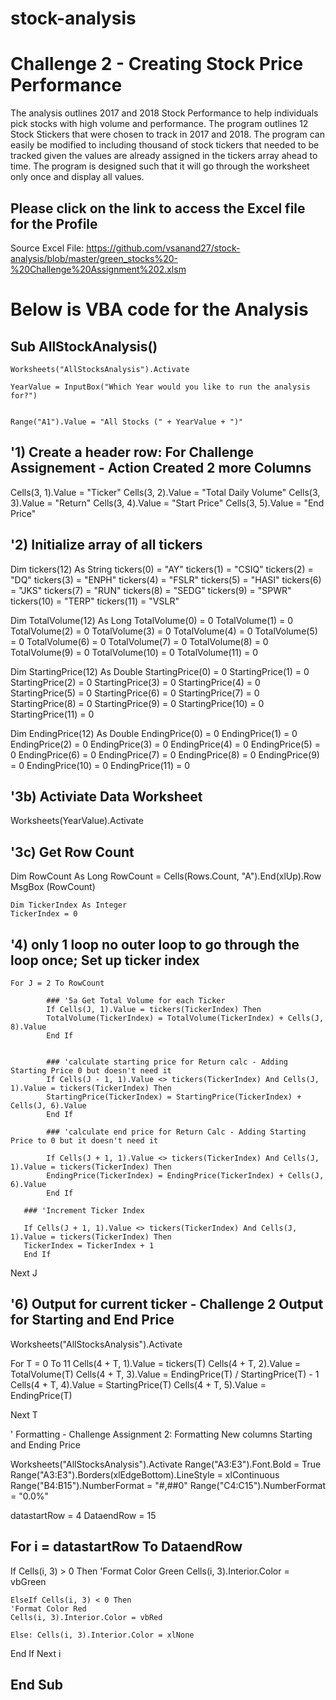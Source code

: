 # stock-analysis
# Challenge 2 - Creating Stock Price Performance
The analysis outlines 2017 and 2018 Stock Performance to help individuals pick stocks with high volume and performance.  The program outlines 12 Stock Stickers that were chosen to track in 2017 and 2018.  The program can easily be modified to including thousand of stock tickers that needed to be tracked given the values are already assigned in the tickers array ahead to time.  The program is designed such that it will go through the worksheet only once and display all values.

## Please click on the link to access the Excel file for the Profile
Source Excel File: https://github.com/vsanand27/stock-analysis/blob/master/green_stocks%20-%20Challenge%20Assignment%202.xlsm

# Below is VBA code for the Analysis

## Sub AllStockAnalysis()

    Worksheets("AllStocksAnalysis").Activate

    YearValue = InputBox("Which Year would you like to run the analysis for?")


    Range("A1").Value = "All Stocks (" + YearValue + ")"

## '1) Create a header row: For Challenge Assignement - Action Created 2 more Columns


Cells(3, 1).Value = "Ticker"
Cells(3, 2).Value = "Total Daily Volume"
Cells(3, 3).Value = "Return"
Cells(3, 4).Value = "Start Price"
Cells(3, 5).Value = "End Price"


## '2) Initialize array of all tickers
Dim tickers(12) As String
tickers(0) = "AY"
tickers(1) = "CSIQ"
tickers(2) = "DQ"
tickers(3) = "ENPH"
tickers(4) = "FSLR"
tickers(5) = "HASI"
tickers(6) = "JKS"
tickers(7) = "RUN"
tickers(8) = "SEDG"
tickers(9) = "SPWR"
tickers(10) = "TERP"
tickers(11) = "VSLR"

Dim TotalVolume(12) As Long
TotalVolume(0) = 0
TotalVolume(1) = 0
TotalVolume(2) = 0
TotalVolume(3) = 0
TotalVolume(4) = 0
TotalVolume(5) = 0
TotalVolume(6) = 0
TotalVolume(7) = 0
TotalVolume(8) = 0
TotalVolume(9) = 0
TotalVolume(10) = 0
TotalVolume(11) = 0

Dim StartingPrice(12) As Double
StartingPrice(0) = 0
StartingPrice(1) = 0
StartingPrice(2) = 0
StartingPrice(3) = 0
StartingPrice(4) = 0
StartingPrice(5) = 0
StartingPrice(6) = 0
StartingPrice(7) = 0
StartingPrice(8) = 0
StartingPrice(9) = 0
StartingPrice(10) = 0
StartingPrice(11) = 0

Dim EndingPrice(12) As Double
EndingPrice(0) = 0
EndingPrice(1) = 0
EndingPrice(2) = 0
EndingPrice(3) = 0
EndingPrice(4) = 0
EndingPrice(5) = 0
EndingPrice(6) = 0
EndingPrice(7) = 0
EndingPrice(8) = 0
EndingPrice(9) = 0
EndingPrice(10) = 0
EndingPrice(11) = 0

## '3b) Activiate Data Worksheet
Worksheets(YearValue).Activate

## '3c) Get Row Count
Dim RowCount As Long
RowCount = Cells(Rows.Count, "A").End(xlUp).Row
MsgBox (RowCount)

    Dim TickerIndex As Integer
    TickerIndex = 0
    
## '4) only 1 loop no outer loop to go through the loop once; Set up ticker index

    For J = 2 To RowCount

            ### '5a Get Total Volume for each Ticker
            If Cells(J, 1).Value = tickers(TickerIndex) Then
            TotalVolume(TickerIndex) = TotalVolume(TickerIndex) + Cells(J, 8).Value
            End If
            
            
            ### 'calculate starting price for Return calc - Adding Starting Price 0 but doesn't need it
            If Cells(J - 1, 1).Value <> tickers(TickerIndex) And Cells(J, 1).Value = tickers(TickerIndex) Then
            StartingPrice(TickerIndex) = StartingPrice(TickerIndex) + Cells(J, 6).Value
            End If
            
            ### 'calculate end price for Return Calc - Adding Starting Price to 0 but it doesn't need it
            
            If Cells(J + 1, 1).Value <> tickers(TickerIndex) And Cells(J, 1).Value = tickers(TickerIndex) Then
            EndingPrice(TickerIndex) = EndingPrice(TickerIndex) + Cells(J, 6).Value
            End If
            
       ### 'Increment Ticker Index
       
       If Cells(J + 1, 1).Value <> tickers(TickerIndex) And Cells(J, 1).Value = tickers(TickerIndex) Then
       TickerIndex = TickerIndex + 1
       End If

Next J
     

## '6) Output for current ticker - Challenge 2 Output for Starting and End Price
Worksheets("AllStocksAnalysis").Activate

For T = 0 To 11
Cells(4 + T, 1).Value = tickers(T)
Cells(4 + T, 2).Value = TotalVolume(T)
Cells(4 + T, 3).Value = EndingPrice(T) / StartingPrice(T) - 1
Cells(4 + T, 4).Value = StartingPrice(T)
Cells(4 + T, 5).Value = EndingPrice(T)

Next T

' Formatting - Challenge Assignment 2: Formatting New columns Starting and Ending Price

Worksheets("AllStocksAnalysis").Activate
Range("A3:E3").Font.Bold = True
Range("A3:E3").Borders(xlEdgeBottom).LineStyle = xlContinuous
Range("B4:B15").NumberFormat = "#,##0"
Range("C4:C15").NumberFormat = "0.0%"


datastartRow = 4
DataendRow = 15

## For i = datastartRow To DataendRow

If Cells(i, 3) > 0 Then
    'Format Color Green
    Cells(i, 3).Interior.Color = vbGreen

    ElseIf Cells(i, 3) < 0 Then
    'Format Color Red
    Cells(i, 3).Interior.Color = vbRed

    Else: Cells(i, 3).Interior.Color = xlNone
End If
Next i

## End Sub
